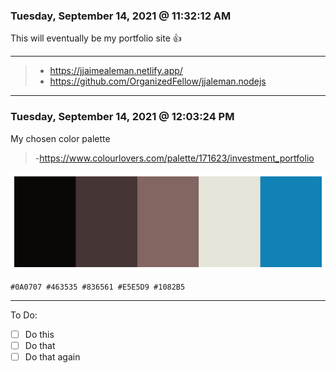 ### Tuesday, September 14, 2021 @ 11:32:12 AM

This will eventually be my portfolio site 👍

---

> -   https://jjaimealeman.netlify.app/
> -   https://github.com/OrganizedFellow/jjaleman.nodejs

---

### Tuesday, September 14, 2021 @ 12:03:24 PM

My chosen color palette

> -https://www.colourlovers.com/palette/171623/investment_portfolio

![color palette](src/assets/color_palette.png)

    #0A0707 #463535 #836561 #E5E5D9 #1082B5

---

To Do:

-   [ ] Do this
-   [ ] Do that
-   [ ] Do that again
